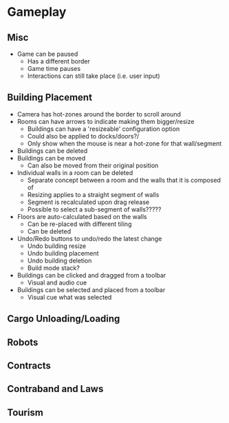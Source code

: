 Gameplay
=========

## Misc

- Game can be paused
  - Has a different border
  - Game time pauses
  - Interactions can still take place (i.e. user input)

## Building Placement

- Camera has hot-zones around the border to scroll around
- Rooms can have arrows to indicate making them bigger/resize
  - Buildings can have a 'resizeable' configuration option
  - Could also be applied to docks/doors?/
  - Only show when the mouse is near a hot-zone for that wall/segment
- Buildings can be deleted
- Buildings can be moved
  - Can also be moved from their original position
- Individual walls in a room can be deleted
  - Separate concept between a room and the walls that it is composed of
  - Resizing applies to a straight segment of walls
  - Segment is recalculated upon drag release
  - Possible to select a sub-segment of walls?????
- Floors are auto-calculated based on the walls
  - Can be re-placed with different tiling
  - Can be deleted
- Undo/Redo buttons to undo/redo the latest change
  - Undo building resize
  - Undo building placement
  - Undo building deletion
  - Build mode stack?
- Buildings can be clicked and dragged from a toolbar
  - Visual and audio cue
- Buildings can be selected and placed from a toolbar
  - Visual cue what was selected
  
## Cargo Unloading/Loading

## Robots

## Contracts


## Contraband and Laws


## Tourism
